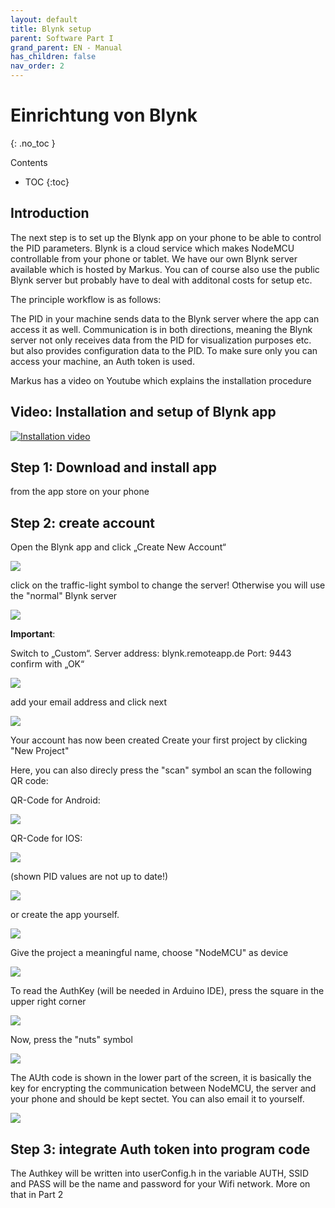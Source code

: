 ```yaml
---
layout: default
title: Blynk setup
parent: Software Part I
grand_parent: EN - Manual
has_children: false
nav_order: 2
---
```


# Einrichtung von Blynk
{: .no_toc }

Contents

* TOC
{:toc}

## Introduction

The next step is to set up the Blynk app on your phone to be able to control the PID parameters. Blynk is a cloud service which makes NodeMCU controllable from your phone or tablet. We have our own Blynk server available which is hosted by Markus. You can of course also use the public Blynk server but probably have to deal with additonal costs for setup etc.


The principle workflow is as follows:

The PID in your machine sends data to the Blynk server where the app can access it as well. Communication is in both directions, meaning the Blynk server not only receives data from the PID for visualization purposes etc. but also provides configuration data to the PID. To make sure only you can access your machine, an Auth token is used.

Markus has a video on Youtube which explains the installation procedure


## Video: Installation and setup of Blynk app

[![Installation video](https://img.youtube.com/vi/JHDRUN044gQ/hqdefault.jpg)](https://www.youtube.com/watch?v=JHDRUN044gQ)

## Step 1: Download and install app

from the app store on your phone

## Step 2: create account

Open the Blynk app and click „Create New Account“

![](../../img/IMG_0115-576x1024.png)

click on the traffic-light symbol to change the server!
Otherwise you will use the "normal" Blynk server

![](../../img/IMG_0116-576x1024.png)

**Important**:

Switch to „Custom“.
Server address: blynk.remoteapp.de
Port: 9443
confirm with „OK“

![](../../img/IMG_0117-576x1024.png)

add your email address and click next

![](../../img/IMG_0119-576x1024.png)

Your account has now been created
Create your first project by clicking "New Project"

Here, you can also direcly press the "scan" symbol an scan the following QR code:


QR-Code for Android:

![](../../img/qr-android.png)

QR-Code for IOS:

![](../../img/qr-ios.jpg)

(shown PID values are not up to date!)

![](../../img/pid-werte.gif)

or create the app yourself.

![](../../img/IMG_0120-576x1024.png)

Give the project a meaningful name, choose "NodeMCU" as device

![](../../img/IMG_0121-576x1024.png)

To read the AuthKey (will be needed in Arduino IDE), press the square in the upper right corner


![](../../img/IMG_0124-576x1024.png)

Now, press the "nuts" symbol

![](../../img/IMG_0123-576x1024.png)

The AUth code is shown in the lower part of the screen, it is basically the key for encrypting the communication between NodeMCU, the server and your phone and should be kept sectet. You can also email it to yourself.


![](../../img/IMG_0122-576x1024.png)



## Step 3: integrate Auth token into program code

The Authkey will be written into userConfig.h in the variable AUTH, SSID and PASS will be the name and password for your Wifi network. More on that in Part 2
